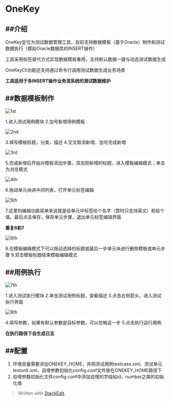 OneKey
=========
##__介绍__
------
OneKey定位为测试数据管理工具，目前支持数据模板（基于Oracle）制作和测试数据执行（模拟Oracle数据库的INSERT操作）

工具采用标签替代方式实现数据模板重用，支持默认数据一键与动态测试数据生成

OneKeyCli功能还支持通过命令行调用测试数据生成业务场景

__工具适用于多INSERT操作业务流系统的测试数据维护__


##__数据模板制作__
---------
![1st](http://ghold.net/wblog/wp-content/gallery/onekey/1.jpg?i=1124206133 "1st")

1.进入测试用例模块
2.加号新增用例模板

![2nd](http://ghold.net/wblog/wp-content/gallery/onekey/2.jpg?i=1243912460 "2nd")


3.填写模板标题，分类，描述
4.交叉取消新增，加号完成新增

![3rd](http://ghold.net/wblog/wp-content/gallery/onekey/3.jpg?i=774910141 "3rd")

5.完成新增后开始对模板添加步骤。双击刚新增的标题，进入模板编辑模式；单击为浏览模式

![4th](http://ghold.net/wblog/wp-content/gallery/onekey/4.jpg?i=799540066 "4th")

6.拖动单元块进中间列表，打开单元标签编辑

![5th](http://ghold.net/wblog/wp-content/gallery/onekey/5.jpg?i=1395581011 "5th")

7.这里的编辑功能简单来说就是给单元中标签给个名字（暂时只支持英文）和给个值。最后点击保存，保存单元步骤，退出单元标签编辑界面

__重复6和7__

![6th](http://ghold.net/wblog/wp-content/gallery/onekey/6.jpg?i=84593088 "6th")

8.在模板编辑模式下可以拖动选择的标题或最后一步单元块进行删除模板或单元步骤
9.双击模板标题结束模板编辑模式


##__用例执行__
------

![7th](http://ghold.net/wblog/wp-content/gallery/onekey/7.jpg?i=9796836 "7th")

1.进入测试执行模块
2.单击测试用例标题，查看描述
3.点击右侧箭头，进入测试执行界面

![8th](http://ghold.net/wblog/wp-content/gallery/onekey/8.jpg?i=1406273068 "8th")

4.填写参数，如果有默认参数是目标参数，可以忽略这一步
5.点击执行运行用例

__在执行路径下会生成日志__


##__配置__
------

1.  环境变量需要添加ONEKEY_HOME，并把测试用例testcase.xml、测试单元testunit.xml、自增参数初始化config.conf文件放在ONEKEY_HOME路径下
2.  自增参数初始化文件config.conf中添加自增的字段如id，number之类的初始化值



> Written with [StackEdit](https://stackedit.io/).